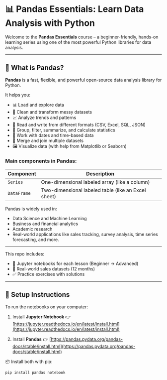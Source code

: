 # 📊 Pandas Essentials: Learn Data Analysis with Python

Welcome to the **Pandas Essentials** course – a beginner-friendly, hands-on learning series using one of the most powerful Python libraries for data analysis.

---

## 🧠 What is Pandas?

**Pandas** is a fast, flexible, and powerful open-source data analysis library for Python.

It helps you:

* 📊 Load and explore data
* 🧹 Clean and transform messy datasets
* 📈 Analyze trends and patterns
* 📁 Read and write from different formats (CSV, Excel, SQL, JSON)
* 🧮 Group, filter, summarize, and calculate statistics
* 📅 Work with dates and time-based data
* 🔄 Merge and join multiple datasets
* 🖼 Visualize data (with help from Matplotlib or Seaborn)

### Main components in Pandas:

| Component   | Description                                         |
| ----------- | --------------------------------------------------- |
| `Series`    | One-dimensional labeled array (like a column)       |
| `DataFrame` | Two-dimensional labeled table (like an Excel sheet) |

Pandas is widely used in:

* Data Science and Machine Learning
* Business and financial analytics
* Academic research
* Real-world applications like sales tracking, survey analysis, time series forecasting, and more.

---

This repo includes:

* 📘 Jupyter notebooks for each lesson (Beginner → Advanced)
* 📂 Real-world sales datasets (12 months)
* ✅ Practice exercises with solutions

---

## 🔧 Setup Instructions

To run the notebooks on your computer:

1. Install **Jupyter Notebook**
   👉 [https://jupyter.readthedocs.io/en/latest/install.html](https://jupyter.readthedocs.io/en/latest/install.html)

2. Install **Pandas**
   👉 [https://pandas.pydata.org/pandas-docs/stable/install.html](https://pandas.pydata.org/pandas-docs/stable/install.html)

📦 Install both with pip:

```bash
pip install pandas notebook
```